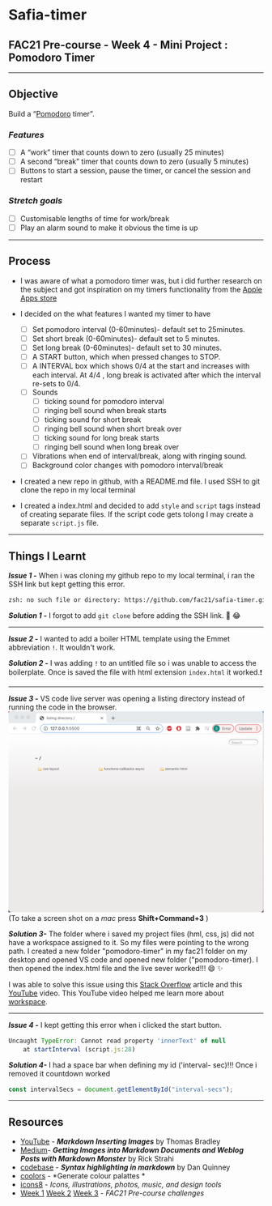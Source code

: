 # Safia-timer

## FAC21 Pre-course - Week 4 - Mini Project : Pomodoro Timer
---
## Objective

Build a “[Pomodoro](https://en.wikipedia.org/wiki/Pomodoro_Technique) timer”.

### *Features*
- [ ] A “work” timer that counts down to zero (usually 25 minutes)
- [ ] A second “break” timer that counts down to zero (usually 5 minutes)
- [ ] Buttons to start a session, pause the timer, or cancel the session and restart

### *Stretch goals*
- [ ] Customisable lengths of time for work/break
- [ ] Play an alarm sound to make it obvious the time is up

---

## Process
- I was aware of what a pomodoro timer was, but i did further research on the subject and got inspiration on my timers functionality from the [Apple Apps store](https://apps.apple.com/gb/app/be-focused-focus-timer/id973130201) 

- I decided on the what features I wanted my timer to have
  - [ ] Set pomodoro interval (0-60minutes)- default set to 25minutes.
  - [ ] Set short break (0-60minutes)- default set to 5 minutes.
  - [ ] Set long break (0-60minutes)- default set to 30 minutes.
  - [ ] A START button, which when pressed changes to STOP.
  - [ ] A INTERVAL box which shows 0/4 at  the start and increases with each interval. At 4/4 , long break is activated after which the interval re-sets to 0/4.
  - [ ] Sounds 
    - [ ] ticking sound for pomodoro interval
    - [ ] ringing bell sound when break starts
    - [ ] ticking sound for short break
    - [ ] ringing bell sound when short break over
    - [ ] ticking sound for long break starts
    - [ ] ringing bell sound when long break over
  - [ ] Vibrations when end of interval/break, along with ringing sound.
  - [ ] Background color changes with pomodoro interval/break
  
-  I created a new repo in github, with a README.md file. I used SSH to git clone the repo in my local terminal
-  I created a index.html and decided to add `style` and `script` tags instead of creating separate files. If the script code gets tolong I may create a separate `script.js` file.
  
  
---

## Things I Learnt

***Issue 1 -***
When i was cloning my github repo to my local terminal, i ran the SSH link but kept getting this error.

```zsh
zsh: no such file or directory: https://github.com/fac21/safia-timer.git
```

***Solution 1 -***
I forgot to add `git clone` before adding the SSH link. :see_no_evil: :joy:

---

***Issue 2 -*** I wanted to add a boiler HTML template using the Emmet abbreviation `!`. It wouldn't work. 

***Solution 2 -*** I was adding `!` to an untitled file so i was unable to access the boilerplate. Once is saved the file with html extension `index.html` it worked.:exclamation: 

---
***Issue 3 -*** VS code live server was opening a listing directory instead of running the code in the browser. ![Screenshot of listing directory](listing-directory.png)
(To take a screen shot on a *mac* press **Shift+Command+3** )

***Solution 3-*** The folder where i saved my project files (hml, css, js) did not have a workspace assigned to it. So my files were pointing to the wrong path. I created a new folder "pomodoro-timer" in my fac21 folder on my desktop and opened VS code and opened new folder ("pomodoro-timer). I then opened the index.html file and the live sever worked!!! :smile: :sparkles:

I was able to solve this issue using this [Stack Overflow](https://stackoverflow.com/questions/55073031/why-is-vs-code-live-server-opening-a-directory-instead-of-running-the-code-in-th) article and this [YouTube](https://www.youtube.com/watch?v=fpyzIDuK0wU) video. This YouTube video helped me learn more about [workspace](https://www.youtube.com/watch?v=W4xLtxLSm-o&t=26s).

---
***Issue 4 -*** I kept getting this error when i clicked the start button. 
```javaScript
Uncaught TypeError: Cannot read property 'innerText' of null
    at startInterval (script.js:28)
```

***Solution 4-*** I had a space bar when defining my id ('interval- sec)!!! Once i removed it countdown worked
```javaScript
const intervalSecs = document.getElementById("interval-secs");
```

---

## Resources 

- [YouTube](https://www.youtube.com/watch?v=afFb_DcBBdA) - ***Markdown Inserting Images*** by Thomas Bradley
- [Medium](https://medium.com/markdown-monster-blog/getting-images-into-markdown-documents-and-weblog-posts-with-markdown-monster-9ec6f353d8ec)- ***Getting Images into Markdown Documents and Weblog Posts with Markdown Monster*** by Rick Strahi
- [codebase]() - ***Syntax highlighting in markdown*** by Dan Quinney
- [coolors](https://coolors.co/e63946-f1faee-a8dadc-457b9d-1d3557) - *Generate colour palattes *
- [icons8](https://icons8.com/) - *Icons, illustrations, photos, music, and design tools*
- [Week 1](https://github.com/fac21/pre-course/tree/main/semantic-html/safia) [Week 2](https://github.com/fac21/pre-course/tree/main/css-layout/safia) [Week 3](https://github.com/fac21/pre-course/tree/main/functions-callbacks-async/safia%20) - *FAC21 Pre-course challenges*